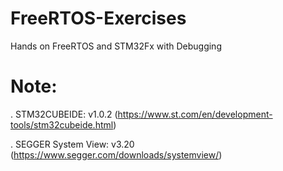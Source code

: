 # FreeRTOS-Exercises
Hands on FreeRTOS and STM32Fx with Debugging

# Note:
  . STM32CUBEIDE: v1.0.2 (https://www.st.com/en/development-tools/stm32cubeide.html)
  
  . SEGGER System View: v3.20 (https://www.segger.com/downloads/systemview/)
